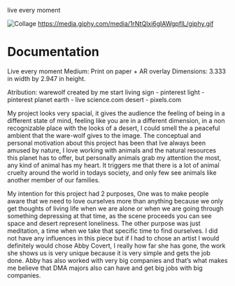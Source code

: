 live every moment

![Collage](https://i.imgur.com/sfK3cdS.png)
https://media.giphy.com/media/1rNtQlxi6gIAWgpfIL/giphy.gif

<h1>Documentation</h1>

Live every moment
Medium: Print on paper + AR overlay
Dimensions: 3.333 in width by 2.947 in height.


Atribution:
warewolf created by me
start living sign - pinterest
light - pinterest
planet earth - live science.com
desert - pixels.com


My project looks very spacial, it gives the audience the feeling of being in a different state of mind, feeling like you are in a different dimension, in a non recognizable place with the looks of a desert, I could smell the a peaceful ambient that the ware-wolf gives to the image.
The conceptual and personal motivation about this project has been that Ive always been amused by nature, I love working with animals and the natural resources this planet has to offer, but personally animals grab my attention the most, any kind of animal has my heart. It triggers me that there is a lot of animal cruelty around the world in todays society, and only few see animals like another member of our families.


My intention for this project had 2 purposes, One was to make people aware that we need to love ourselves more than anything because we only get thoughts of living life when we are alone or when we are going through something depressing at that time, as the scene proceeds you can see space and desert represent loneliness. The other purpose was just meditation, a time when we take that specific time to find ourselves.
I did not have any influences in this piece but if I had to chose an artist I would definitely would chose Abby Covert, I really how far she has gone, the work she shows us is very unique because it is very simple and gets the job done. Abby has also worked with very big companies and that’s what makes me believe that DMA majors also can have and get big jobs with big companies.
